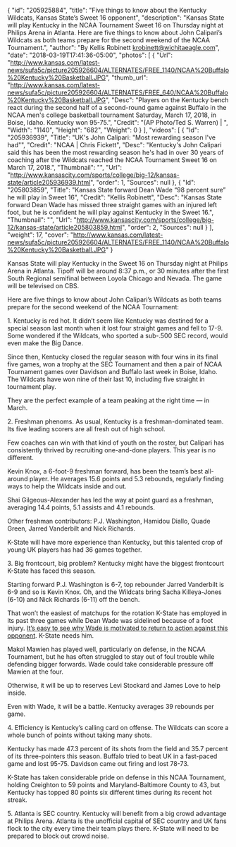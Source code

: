 {
  "id": "205925884",
  "title": "Five things to know about the Kentucky Wildcats, Kansas State’s Sweet 16 opponent",
  "description": "Kansas State will play Kentucky in the NCAA Tournament Sweet 16 on Thursday night at Philips Arena in Atlanta. Here are five things to know about John Calipari’s Wildcats as both teams prepare for the second weekend of the NCAA Tournament.",
  "author": "By Kellis Robinett krobinett@wichitaeagle.com",
  "date": "2018-03-19T17:41:36-05:00",
  "photos": [
    {
      "Url": "http://www.kansas.com/latest-news/sufa5c/picture205926604/ALTERNATES/FREE_1140/NCAA%20Buffalo%20Kentucky%20Basketball.JPG",
      "thumb_url": "http://www.kansas.com/latest-news/sufa5c/picture205926604/ALTERNATES/FREE_640/NCAA%20Buffalo%20Kentucky%20Basketball.JPG",
      "Desc": "Players on the Kentucky bench react during the second half of a second-round game against Buffalo in the NCAA men's college basketball tournament Saturday, March 17, 2018, in Boise, Idaho. Kentucky won 95-75.",
      "Credit": "(AP Photo/Ted S. Warren) | ",
      "Width": "1140",
      "Height": "682",
      "Weight": 0
    }
  ],
  "videos": [
    {
      "Id": "205936939",
      "Title": "UK's John Calipari: \"Most rewarding season I've had\"",
      "Credit": "NCAA | Chris Fickett",
      "Desc": "Kentucky's John Calipari said this has been the most rewarding season he's had in over 30 years of coaching after the Wildcats reached the NCAA Tournament Sweet 16 on March 17, 2018.",
      "Thumbnail": "",
      "Url": "http://www.kansascity.com/sports/college/big-12/kansas-state/article205936939.html",
      "order": 1,
      "Sources": null
    },
    {
      "Id": "205803859",
      "Title": "Kansas State forward Dean Wade “98 percent sure” he will play in Sweet 16",
      "Credit": "Kellis Robinett",
      "Desc": "Kansas State forward Dean Wade has missed three straight games with an injured left foot, but he is confident he will play against Kentucky in the Sweet 16.",
      "Thumbnail": "",
      "Url": "http://www.kansascity.com/sports/college/big-12/kansas-state/article205803859.html",
      "order": 2,
      "Sources": null
    }
  ],
  "weight": 17,
  "cover": "http://www.kansas.com/latest-news/sufa5c/picture205926604/ALTERNATES/FREE_1140/NCAA%20Buffalo%20Kentucky%20Basketball.JPG"
}

<p class="MsoNormal">Kansas State will play Kentucky in the Sweet 16 on Thursday night at Philips Arena in Atlanta. Tipoff will be around 8:37 p.m., or 30 minutes after the first South Regional semifinal between Loyola Chicago and Nevada. The game will be televised on CBS.</p><p class="MsoNormal">Here are five things to know about John Calipari’s Wildcats as both teams prepare for the second weekend of the NCAA Tournament:</p><p class="MsoNormal"><span class="ng_leadin">1. Kentucky is red hot.</span> It didn’t seem like Kentucky was destined for a special season last month when it lost four straight games and fell to 17-9. Some wondered if the Wildcats, who sported a sub-.500 SEC record, would even make the Big Dance.</p><p class="MsoNormal">Since then, Kentucky closed the regular season with four wins in its final five games, won a trophy at the SEC Tournament and then a pair of NCAA Tournament games over Davidson and Buffalo last week in Boise, Idaho. The Wildcats have won nine of their last 10, including five straight in tournament play.</p><p class="MsoNormal">They are the perfect example of a team peaking at the right time — in March.</p><p class="MsoNormal"><span class="ng_leadin">2. Freshman phenoms.</span> As usual, Kentucky is a freshman-dominated team. Its five leading scorers are all fresh out of high school.</p><p class="MsoNormal">Few coaches can win with that kind of youth on the roster, but Calipari has consistently thrived by recruiting one-and-done players. This year is no different.</p><p class="MsoNormal">Kevin Knox, a 6-foot-9 freshman forward, has been the team’s best all-around player. He averages 15.6 points and 5.3 rebounds, regularly finding ways to help the Wildcats inside and out.</p><p class="MsoNormal">Shai Gilgeous-Alexander has led the way at point guard as a freshman, averaging 14.4 points, 5.1 assists and 4.1 rebounds.</p><p class="MsoNormal">Other freshman contributors: P.J. Washington, Hamidou Diallo, Quade Green, Jarred Vanderbilt and Nick Richards.</p><p class="MsoNormal">K-State will have more experience than Kentucky, but this talented crop of young UK players has had 36 games together.</p><p class="MsoNormal"><span class="ng_leadin">3. Big frontcourt, big problem?</span> Kentucky might have the biggest frontcourt K-State has faced this season.</p><p class="MsoNormal">Starting forward P.J. Washington is 6-7, top rebounder Jarred Vanderbilt is 6-9 and so is Kevin Knox. Oh, and the Wildcats bring Sacha Killeya-Jones (6-10) and Nick Richards (6-11) off the bench.</p><p class="MsoNormal">That won’t the easiest of matchups for the rotation K-State has employed in its past three games while Dean Wade was sidelined because of a foot injury. <a href="http://www.kansas.com/sports/college/big-12/kansas-state/article205804299.html" target="_blank">It’s easy to see why Wade is motivated to return to action against this opponent</a>. K-State needs him.</p><p><!-- %video:205803859% --></p><p class="MsoNormal">Makol Mawien has played well, particularly on defense, in the NCAA Tournament, but he has often struggled to stay out of foul trouble while defending bigger forwards. Wade could take considerable pressure off Mawien at the four.</p><p class="MsoNormal">Otherwise, it will be up to reserves Levi Stockard and James Love to help inside.</p><p class="MsoNormal">Even with Wade, it will be a battle. Kentucky averages 39 rebounds per game.</p><p class="MsoNormal"><span class="ng_leadin">4. Efficiency is Kentucky’s calling card on offense.</span> The Wildcats can score a whole bunch of points without taking many shots.</p><p class="MsoNormal">Kentucky has made 47.3 percent of its shots from the field and 35.7 percent of its three-pointers this season. Buffalo tried to beat UK in a fast-paced game and lost 95-75. Davidson came out firing and lost 78-73.</p><p class="MsoNormal">K-State has taken considerable pride on defense in this NCAA Tournament, holding Creighton to 59 points and Maryland-Baltimore County to 43, but Kentucky has topped 80 points six different times during its recent hot streak.</p><p class="MsoNormal"><span class="ng_leadin">5. Atlanta is SEC country.</span> Kentucky will benefit from a big crowd advantage at Philips Arena. Atlanta is the unofficial capital of SEC country and UK fans flock to the city every time their team plays there. K-State will need to be prepared to block out crowd noise.</p>

